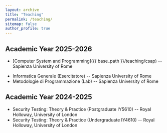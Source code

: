 ```yaml
---
layout: archive
title: "Teaching"
permalink: /teaching/
sitemap: false
author_profile: true
---
```



## Academic Year 2025-2026

- [Computer System and Programming]({{ base_path }}/teaching/csap) -- Sapienza University of Rome
<!-- - [Informatica Generale]({{ base_path }}/teaching/informatica-generale) -- Sapienza University of Rome -->
- Informatica Generale (Esercitatore) -- Sapienza University of Rome
- Metodologie di Programmazione (Lab) -- Sapienza University of Rome

## Academic Year 2024-2025

- Security Testing: Theory & Practice (Postgraduate IY5610) -- Royal Holloway, University of London
- Security Testing: Theory & Practice (Undergraduate IY4610) -- Royal Holloway, University of London
